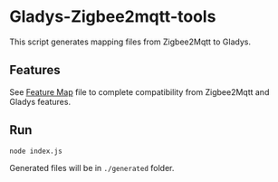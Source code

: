 # Gladys-Zigbee2mqtt-tools

This script generates mapping files from Zigbee2Mqtt to Gladys.

## Features

See <a href="./utils/featureMap.js">Feature Map</a> file to complete compatibility from Zigbee2Mqtt and Gladys features.

## Run

```
node index.js
```

Generated files will be in `./generated` folder.
